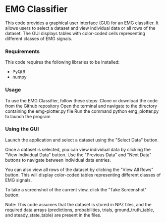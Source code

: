 # EMG Classifier
This code provides a graphical user interface (GUI) for an EMG classifier. It allows users to select a dataset and view individual data or all rows of the dataset. The GUI displays tables with color-coded cells representing different classes of EMG signals.

### Requirements
This code requires the following libraries to be installed:
- PyQt6
- numpy

### Usage
To use the EMG Classifier, follow these steps:
Clone or download the code from the Github repository
Open the terminal and navigate to the directory containing the emg-plotter.py file
Run the command python emg_plotter.py to launch the program

### Using the GUI
Launch the application and select a dataset using the "Select Data" button.

Once a dataset is selected, you can view individual data by clicking the "View Individual Data" button. Use the "Previous Data" and "Next Data" buttons to navigate between individual data entries.

You can also view all rows of the dataset by clicking the "View All Rows" button. This will display color-coded tables representing different classes of EMG signals.

To take a screenshot of the current view, click the "Take Screenshot" button.

Note: This code assumes that the dataset is stored in NPZ files, and the required data arrays (predictions, probabilities, trials, ground_truth_table, and steady_state_table) are present in the files.

